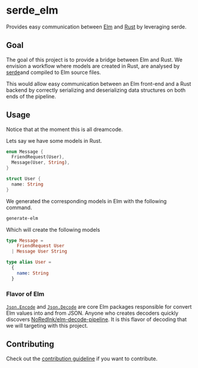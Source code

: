 # serde_elm
Provides easy communication between [Elm][elm] and [Rust][rust] by leveraging serde.

## Goal
The goal of this project is to provide a bridge between Elm and Rust. We envision a workflow where models are created in Rust, are analysed by [serde][]and compiled to Elm source files.

This would allow easy communication between an Elm front-end and a Rust backend by correctly serializing and deserializing data structures on both ends of the pipeline.

## Usage
Notice that at the moment this is all dreamcode.

Lets say we have some models in Rust.

```rust
enum Message {
  FriendRequest(User),
  Message(User, String),
}

struct User {
  name: String
}
```

We generated the corresponding models in Elm with the following command.

```sh
generate-elm
```

Which will create the following models

```elm
type Message =
    FriendRequest User
  | Message User String

type alias User = 
  {
    name: String
  }
```

### Flavor of Elm
[`Json.Encode`][elm-encode] and [`Json.Decode`][elm-decode] are core Elm packages responsible for convert Elm values into and from JSON. Anyone who creates decoders quickly discovers [NoRedInk/elm-decode-pipeline][elm-decode-pipeline]. It is this flavor of decoding that we will targeting with this project.

## Contributing
Check out the [contribution guideline][contributing] if you want to contribute.

[elm]: http://elm-lang.org/
[rust]: https://www.rust-lang.org/en-US/
[serde]: https://serde.rs/
[contributing]: https://github.com/mijnadres/serde_elm/blob/master/CONTRIBUTING.md
[elm-encode]: http://package.elm-lang.org/packages/elm-lang/core/5.1.1/Json-Encode
[elm-decode]: http://package.elm-lang.org/packages/elm-lang/core/5.1.1/Json-Decode
[elm-decode-pipeline]: http://package.elm-lang.org/packages/NoRedInk/elm-decode-pipeline/3.0.0
